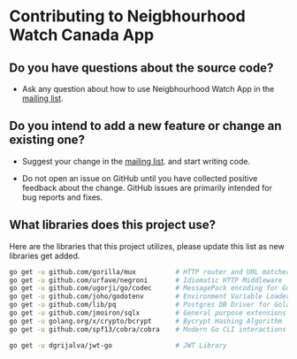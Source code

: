 # Contributing to Neigbhourhood Watch Canada App

## Do you have questions about the source code?

* Ask any question about how to use Neigbhourhood Watch App in the [mailing list](https://groups.google.com/forum/#!forum/nwl-app).

## Do you intend to add a new feature or change an existing one?
* Suggest your change in the [mailing list](https://groups.google.com/forum/#!forum/nwl-app). and start writing code.

* Do not open an issue on GitHub until you have collected positive feedback about the change. GitHub issues are primarily intended for bug reports and fixes.

## What libraries does this project use?
Here are the libraries that this project utilizes, please update this list as
new libraries get added.

```bash
go get -u github.com/gorilla/mux          # HTTP router and URL matcher
go get -u github.com/urfave/negroni       # Idiomatic HTTP Middleware
go get -u github.com/ugorji/go/codec      # MessagePack encoding for Golang
go get -u github.com/joho/godotenv        # Environment Variable Loader
go get -u github.com/lib/pq               # Postgres DB Driver for Golang
go get -u github.com/jmoiron/sqlx         # General purpose extensions to golang's database/sql
go get -u golang.org/x/crypto/bcrypt      # Bycrypt Hashing Algorithm
go get -u github.com/spf13/cobra/cobra    # Modern Go CLI interactions

go get -u dgrijalva/jwt-go                # JWT Library
```
